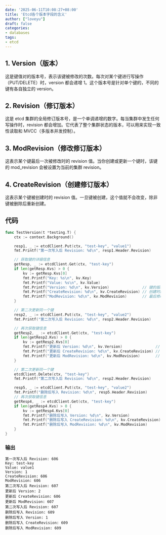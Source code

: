 ```yaml
---
date: '2025-06-11T10:08:27+08:00'
title: 'Etcd各个版本字段的含义'
author: ["loveyu"]
draft: false
categories: 
- databases
tags: 
- etcd
---
```


## 1. Version（版本）

这是键值对的版本号，表示该键被修改的次数。每次对某个键进行写操作（PUT/DELETE）时，version 都会递增 1。这个版本号是针对单个键的，不同的键有各自独立的 version。

## 2. Revision（修订版本）

这是 etcd 集群的全局修订版本号，是一个单调递增的数字。每当集群中发生任何写操作时，revision 都会增加。它代表了整个集群状态的版本，可以用来实现一致性读取和 MVCC（多版本并发控制）。

## 3. ModRevision（修改修订版本）

这表示某个键最后一次被修改时的 revision 值。当你创建或更新一个键时，该键的 mod_revision 会被设置为当前的集群 revision。

## 4. CreateRevision（创建修订版本）

这表示某个键被创建时的 revision 值。一旦键被创建，这个值就不会改变，除非键被删除后重新创建。

## 代码

```go
func TestVersion(t *testing.T) {
	ctx := context.Background()

	resp1, _ := etcdClient.Put(ctx, "test-key", "value1")
	fmt.Printf("第一次写入后 Revision: %d\n", resp1.Header.Revision)

	// 获取键的详细信息
	getResp, _ := etcdClient.Get(ctx, "test-key")
	if len(getResp.Kvs) > 0 {
		kv := getResp.Kvs[0]
		fmt.Printf("Key: %s\n", kv.Key)
		fmt.Printf("Value: %s\n", kv.Value)
		fmt.Printf("Version: %d\n", kv.Version)               // 键的版本号
		fmt.Printf("CreateRevision: %d\n", kv.CreateRevision) // 创建时的集群版本
		fmt.Printf("ModRevision: %d\n", kv.ModRevision)       // 最后修改时的集群版本
	}

	// 第二次更新同一个键
	resp2, _ := etcdClient.Put(ctx, "test-key", "value2")
	fmt.Printf("第二次写入后 Revision: %d\n", resp2.Header.Revision)

	// 再次获取键信息
	getResp2, _ := etcdClient.Get(ctx, "test-key")
	if len(getResp2.Kvs) > 0 {
		kv := getResp2.Kvs[0]
		fmt.Printf("更新后 Version: %d\n", kv.Version)               // 版本号增加了
		fmt.Printf("更新后 CreateRevision: %d\n", kv.CreateRevision) // 创建版本不变
		fmt.Printf("更新后 ModRevision: %d\n", kv.ModRevision)       // 修改版本更新了
	}

	// 第二次更新同一个键
	etcdClient.Delete(ctx, "test-key")
	fmt.Printf("第二次写入后 Revision: %d\n", resp2.Header.Revision)

	resp5, _ := etcdClient.Put(ctx, "test-key", "value2")
	fmt.Printf("删除后写入 Revision: %d\n", resp5.Header.Revision)
	// 再次获取键信息
	getResp4, _ := etcdClient.Get(ctx, "test-key")
	if len(getResp4.Kvs) > 0 {
		kv := getResp4.Kvs[0]
		fmt.Printf("删除后写入 Version: %d\n", kv.Version)               // 版本号增加了
		fmt.Printf("删除后写入 CreateRevision: %d\n", kv.CreateRevision) // 创建版本不变
		fmt.Printf("删除后写入 ModRevision: %d\n", kv.ModRevision)       // 修改版本更新了
	}
}

```

### 输出

```shell
第一次写入后 Revision: 606
Key: test-key
Value: value1
Version: 1
CreateRevision: 606
ModRevision: 606
第二次写入后 Revision: 607
更新后 Version: 2
更新后 CreateRevision: 606
更新后 ModRevision: 607
第二次写入后 Revision: 607
删除后写入 Revision: 609
删除后写入 Version: 1
删除后写入 CreateRevision: 609
删除后写入 ModRevision: 609
```

